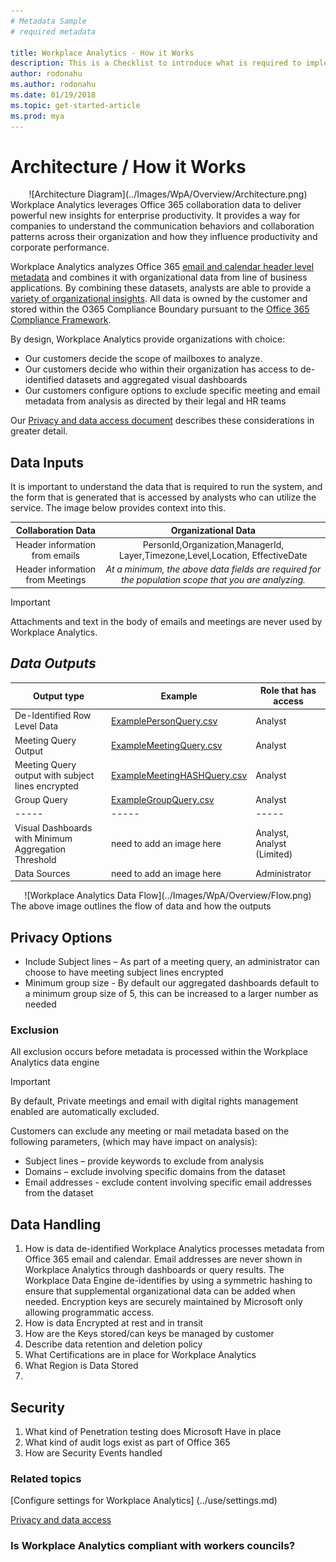 ```yaml
---
# Metadata Sample
# required metadata

title: Workplace Analytics - How it Works
description: This is a Checklist to introduce what is required to implement Workplace Analytics for your Organization
author: rodonahu
ms.author: rodonahu
ms.date: 01/19/2018
ms.topic: get-started-article
ms.prod: mya
---
```


# Architecture / How it Works

<CENTER>
![Architecture Diagram](../Images/WpA/Overview/Architecture.png) </CENTER>
Workplace Analytics leverages Office 365 collaboration data to deliver powerful new insights for enterprise productivity. It provides a way for companies to understand the communication behaviors and collaboration patterns across their organization and how they influence productivity and corporate performance.

Workplace Analytics analyzes Office 365 [email and calendar header level metadata](Privacy-And-Data-Access.md) and combines it with organizational data from line of business applications.  By combining these datasets, analysts are able to provide a [variety of organizational insights](http://insights.office.com). All data is owned by the customer and stored within the O365 Compliance Boundary pursuant to the [Office 365 Compliance Framework](http://go.microsoft.com/fwlink/p/?LinkId=615657).


By design, Workplace Analytics provide organizations with choice:
* Our customers decide the scope of mailboxes to analyze.
* Our customers decide who within their organization has access to de-identified datasets and aggregated visual dashboards
* Our customers configure options to exclude specific meeting and email metadata from analysis as directed by their legal and HR teams

Our [Privacy and data access document](Privacy-And-Data-Access.md) describes these considerations in greater detail.


## Data Inputs
It is important to understand the data that is required to run the system, and the form that is generated that is accessed by analysts who can utilize the service.  The image below provides context into this. 


**Collaboration Data**|**Organizational Data**
:-----:|:-----:
Header information from emails|PersonId,Organization,ManagerId, Layer,Timezone,Level,Location, EffectiveDate|
Header information from Meetings|*At a minimum, the above data fields are required for the population scope that you are analyzing.*

>[!Important]
>Attachments and text in the body of emails and meetings are never used by Workplace Analytics.

## *Data Outputs* 

**Output type**|**Example**|**Role that has access**
-----|-----|-----
De-Identified Row Level Data|[ExamplePersonQuery.csv](~/images/WpA/Overview/ExamplePersonQuery.csv)|Analyst
Meeting Query Output|[ExampleMeetingQuery.csv](~/images/WpA/Overview/ExampleMeetingQuery.csv)|Analyst
Meeting Query output with subject lines encrypted|[ExampleMeetingHASHQuery.csv](~/images/WpA/Overview/ExampleMeetingHASHQuery.csv) |Analyst
Group Query|[ExampleGroupQuery.csv](~/images/WpA/Overview/ExampleGroupQuery.csv) |Analyst
-----|-----|-----
Visual Dashboards with Minimum Aggregation Threshold|need to add an image here|Analyst, Analyst (Limited)
Data Sources |need to add an image here |Administrator


<CENTER>
![Workplace Analytics Data Flow](../Images/WpA/Overview/Flow.png)
</CENTER>
The above image outlines the flow of data and how the outputs 

## Privacy Options
* Include Subject lines – As part of a meeting query, an administrator can choose to have meeting subject lines encrypted
* Minimum group size - By default our aggregated dashboards default to a minimum group size of 5, this can be increased to a larger number as needed

### Exclusion
All exclusion occurs before metadata is processed within the Workplace Analytics data engine
>[!Important]
>By default, Private meetings and email with digital rights management enabled are automatically excluded.

Customers can exclude any meeting or mail metadata based on the following parameters, (which may have impact on analysis):
* Subject lines – provide keywords to exclude from analysis
* Domains – exclude involving specific domains from the dataset
* Email addresses - exclude content involving specific email addresses from the dataset

## Data Handling
1. How is data de-identified
Workplace Analytics processes metadata from Office 365 email and calendar. Email addresses are never shown in Workplace Analytics through dashboards or query results. The Workplace Data Engine de-identifies by using a symmetric hashing to ensure that supplemental organizational data can be added when needed. Encryption keys are securely maintained by Microsoft only allowing programmatic access.
2. How is data Encrypted at rest and in transit
3. How are the Keys stored/can keys be managed by customer 
3. Describe data retention and deletion policy
4. What Certifications are in place for Workplace Analytics
5. What Region is Data Stored 
6. 

## Security
1. What kind of Penetration testing does Microsoft Have in place
2. What kind of audit logs exist as part of Office 365
3. How are Security Events handled 

### Related topics

[Configure settings for Workplace Analytics] (../use/settings.md) 

[Privacy and data access](Privacy-And-Data-Access.md)




### Is Workplace Analytics compliant with workers councils?


